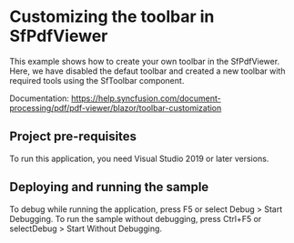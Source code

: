 # Customizing the toolbar in SfPdfViewer
This example shows how to create your own toolbar in the SfPdfViewer. Here, we have disabled the defaut toolbar and created a new toolbar with required tools using the SfToolbar component.

Documentation: https://help.syncfusion.com/document-processing/pdf/pdf-viewer/blazor/toolbar-customization

## Project pre-requisites
To run this application, you need Visual Studio 2019 or later versions.

## Deploying and running the sample
To debug while running the application, press F5 or select Debug > Start Debugging. To run the sample without debugging, press Ctrl+F5 or selectDebug > Start Without Debugging.